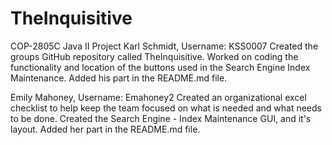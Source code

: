 # TheInquisitive
COP-2805C Java II Project
Karl Schmidt, Username: KSS0007
  Created the groups GitHub repository called TheInquisitive.
  Worked on coding the functionality and location of the buttons used in the Search Engine Index Maintenance.
  Added his part in the README.md file.
  
Emily Mahoney, Username: Emahoney2
  Created an organizational excel checklist to help keep the team focused on what is needed and what needs to be done.
  Created the Search Engine - Index Maintenance GUI, and it's layout.
  Added her part in the README.md file.
  
  
